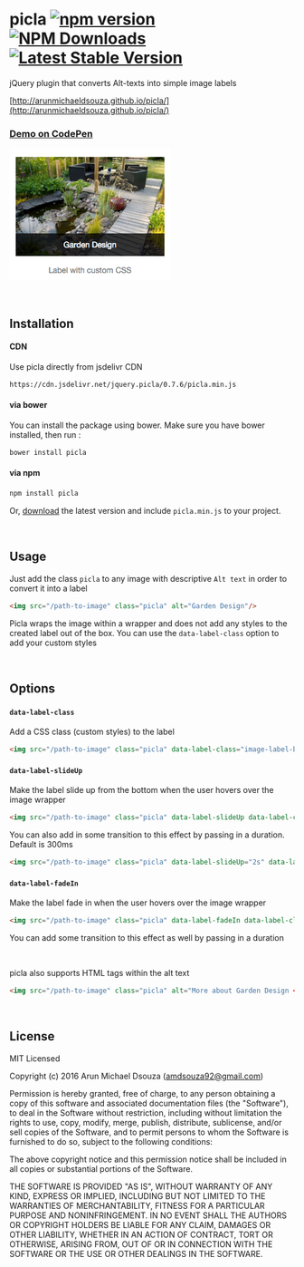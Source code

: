# picla [![npm version](https://badge.fury.io/js/picla.svg)](https://badge.fury.io/js/picla) [![NPM Downloads](https://img.shields.io/npm/dm/picla.svg?style=flat-square)](https://www.npmjs.com/package/picla) [![Latest Stable Version](https://img.shields.io/bower/v/picla.svg?style=flat-square)](http://bower.io/search/?q=picla)
jQuery plugin that converts Alt-texts into simple image labels

[http://arunmichaeldsouza.github.io/picla/](http://arunmichaeldsouza.github.io/picla/)

### [Demo on CodePen](http://codepen.io/amdsouza92/full/aZOPVZ/)

![picla](https://raw.githubusercontent.com/ArunMichaelDsouza/picla/master/demo/img/example.png)

<br/>

## Installation

#### CDN 

Use picla directly from jsdelivr CDN

```html
https://cdn.jsdelivr.net/jquery.picla/0.7.6/picla.min.js
```

#### via bower

You can install the package using bower. Make sure you have bower installed, then run : 

```html
bower install picla
```

#### via npm

```html
npm install picla
```

Or, [download](https://github.com/ArunMichaelDsouza/picla/releases) the latest version and include ``picla.min.js`` to your project.

<br/>

## Usage

Just add the class ``picla`` to any image with descriptive ``Alt text`` in order to convert it into a label

```html
<img src="/path-to-image" class="picla" alt="Garden Design"/>
```

Picla wraps the image within a wrapper and does not add any styles to the created label out of the box.
You can use the ``data-label-class`` option to add your custom styles

<br/>

## Options

#### ``data-label-class``

Add a CSS class (custom styles) to the label

```html
<img src="/path-to-image" class="picla" data-label-class="image-label-black" alt="Garden Design"/>

```

#### ``data-label-slideUp``

Make the label slide up from the bottom when the user hovers over the image wrapper

```html
<img src="/path-to-image" class="picla" data-label-slideUp data-label-class="image-label-black" alt="Garden Design"/>
```

You can also add in some transition to this effect by passing in a duration. Default is 300ms

```html
<img src="/path-to-image" class="picla" data-label-slideUp="2s" data-label-class="image-label-black" alt="Garden Design"/>
```

#### ``data-label-fadeIn``

Make the label fade in when the user hovers over the image wrapper

```html
<img src="/path-to-image" class="picla" data-label-fadeIn data-label-class="image-label-black" alt="Garden Design"/>
```

You can add some transition to this effect as well by passing in a duration

<br/>

picla also supports HTML tags within the alt text

```html
<img src="/path-to-image" class="picla" alt="More about Garden Design <a href='/link'>here</a>" data-label-class="image-label-black"/>
```

<br/>

## License

MIT Licensed

Copyright (c) 2016 Arun Michael Dsouza (amdsouza92@gmail.com)

Permission is hereby granted, free of charge, to any person obtaining a copy of this software and associated documentation files (the "Software"), to deal in the Software without restriction, including without limitation the rights to use, copy, modify, merge, publish, distribute, sublicense, and/or sell copies of the Software, and to permit persons to whom the Software is furnished to do so, subject to the following conditions:

The above copyright notice and this permission notice shall be included in all copies or substantial portions of the Software.

THE SOFTWARE IS PROVIDED "AS IS", WITHOUT WARRANTY OF ANY KIND, EXPRESS OR IMPLIED, INCLUDING BUT NOT LIMITED TO THE WARRANTIES OF MERCHANTABILITY, FITNESS FOR A PARTICULAR PURPOSE AND NONINFRINGEMENT. IN NO EVENT SHALL THE AUTHORS OR COPYRIGHT HOLDERS BE LIABLE FOR ANY CLAIM, DAMAGES OR OTHER LIABILITY, WHETHER IN AN ACTION OF CONTRACT, TORT OR OTHERWISE, ARISING FROM, OUT OF OR IN CONNECTION WITH THE SOFTWARE OR THE USE OR OTHER DEALINGS IN THE SOFTWARE.


